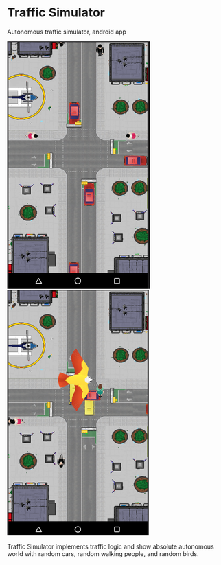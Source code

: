 # Traffic Simulator
Autonomous traffic simulator, android app

![alt tag](https://github.com/lungu25/TUM-EDP-Laboratory/blob/master/LabEDP%235/screens/scren1.png)
![alt tag](https://github.com/lungu25/TUM-EDP-Laboratory/blob/master/LabEDP%235/screens/scren2.png)

Traffic Simulator implements traffic logic and show absolute autonomous world with random cars, random walking people, and random birds.

